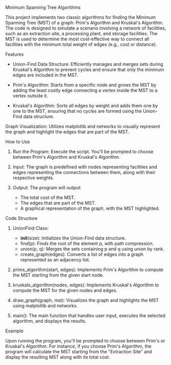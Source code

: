 Minimum Spanning Tree Algorithms

This project implements two classic algorithms for finding the Minimum Spanning Tree (MST) of a graph: Prim's Algorithm and Kruskal's Algorithm. The code is designed to simulate a scenario involving a network of facilities, such as an extraction site, a processing plant, and storage facilities. The MST is used to determine the most cost-effective way to connect all facilities with the minimum total weight of edges (e.g., cost or distance).

Features
- Union-Find Data Structure: Efficiently manages and merges sets during Kruskal's Algorithm to prevent cycles and ensure that only the minimum edges are included in the MST.

- Prim's Algorithm: Starts from a specific node and grows the MST by adding the least costly edge connecting a vertex inside the MST to a vertex outside it.

- Kruskal's Algorithm: Sorts all edges by weight and adds them one by one to the MST, ensuring that no cycles are formed using the Union-Find data structure.

Graph Visualization: Utilizes matplotlib and networkx to visually represent the graph and highlight the edges that are part of the MST.

How to Use
1. Run the Program: Execute the script. You'll be prompted to choose between Prim's Algorithm and Kruskal's Algorithm.

2. Input: The graph is predefined with nodes representing facilities and edges representing the connections between them, along with their respective weights.

3. Output: The program will output:

   - The total cost of the MST.
   - The edges that are part of the MST.
   - A graphical representation of the graph, with the MST highlighted.
     
Code Structure
1. UnionFind Class:

   - __init__(size): Initializes the Union-Find data structure.
   - find(p): Finds the root of the element p, with path compression.
   - union(p, q): Merges the sets containing p and q using union by rank.
   - create_graph(edges): Converts a list of edges into a graph represented as an adjacency list.

2. prims_algorithm(start, edges): Implements Prim's Algorithm to compute the MST starting from the given start node.

3. kruskals_algorithm(nodes, edges): Implements Kruskal's Algorithm to compute the MST for the given nodes and edges.

4. draw_graph(graph, mst): Visualizes the graph and highlights the MST using matplotlib and networkx.

5. main(): The main function that handles user input, executes the selected algorithm, and displays the results.

Example

Upon running the program, you'll be prompted to choose between Prim's or Kruskal's Algorithm. For instance, if you choose Prim's Algorithm, the program will calculate the MST starting from the "Extraction Site" and display the resulting MST along with its total cost.

